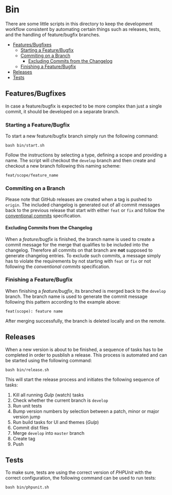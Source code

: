 # Bin

There are some little scripts in this directory to keep the development workflow consistent by automating certain things such as releases, tests, and the handling of feature/bugfix branches.

- [Features/Bugfixes](#featuresbugfixes)
	- [Starting a Feature/Bugfix](#starting-a-featurebugfix)
	- [Commiting on a Branch](#commiting-on-a-branch)
		- [Excluding Commits from the Changelog](#excluding-commits-from-the-changelog)
	- [Finishing a Feature/Bugfix](#finishing-a-featurebugfix)
- [Releases](#releases)
- [Tests](#tests)

## Features/Bugfixes

In case a feature/bugfix is expected to be more complex than just a single commit, it should be developed on a separate branch.

### Starting a Feature/Bugfix

To start a new feature/bugfix branch simply run the following command:

    bash bin/start.sh 

Follow the instructions by selecting a type, defining a scope and providing a name. The script will checkout the `develop` branch and then create and checkout a new branch following this naming scheme:

    feat/scope/feature_name 

### Commiting on a Branch

Please note that GitHub releases are created when a tag is pushed to `origin`. The included changelog is generated out of all commit messages back to the previous release that start with either `feat` or `fix` and follow the [conventional commits](https://www.conventionalcommits.org/en/v1.0.0/) specification.

#### Excluding Commits from the Changelog 

When a *feature/bugfix* is finished, the branch name is used to create a commit message for the merge that qualifies to be included into the changelog. Therefore all commits on that branch are **not** supposed to generate changelog entries. To exclude such commits, a message simply has to violate the requirements by not starting with `feat` or `fix` or not following the *conventional commits* specification.

### Finishing a Feature/Bugfix

When finishing a *feature/bugfix*, its branched is merged back to the `develop` branch. The branch name is used to generate the commit message following this pattern according to the example above:

    feat(scope): feature name

After merging successfully, the branch is deleted locally and on the remote.

## Releases

When a new version is about to be finished, a sequence of tasks has to be completed in order to pusblish a release. This process is automated and can be started using the following command:

    bash bin/release.sh

This will start the release process and initiates the following sequence of tasks:

1. Kill all running *Gulp* (watch) tasks
2. Check whether the current branch is `develop`
3. Run unit tests
4. Bump version numbers by selection between a patch, minor or major version jump
5. Run build tasks for UI and themes (*Gulp*)
6. Commit dist files
7. Merge `develop` into `master` branch
8. Create tag
9. Push

## Tests

To make sure, tests are using the correct version of *PHPUnit* with the correct configuration, the following command can be used to run tests:

    bash bin/phpunit.sh